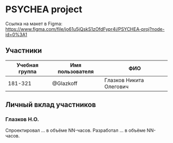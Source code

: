 # PSYCHEA project

Ссылка на макет в Figma:
https://www.figma.com/file/jo61u5jQskS1zOfdFypr4i/PSYCHEA-proj?node-id=0%3A1

## Участники

| Учебная группа | Имя пользователя | ФИО                      |
|----------------|------------------|--------------------------|
| 181-321        | @Glazkoff        | Глазков Никита Олегович  |


## Личный вклад участников

### Глазков Н.О. 

Спроектировал … в объёме NN-часов. Разработал … в объёме NN-часов.

